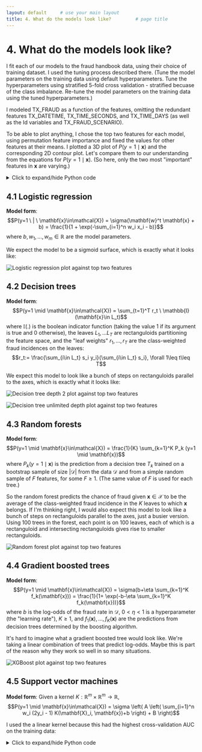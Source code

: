 ```yaml
---
layout: default     # use your main layout
title: 4. What do the models look like?         # page title
---
```


# 4. What do the models look like?

I fit each of our models to the fraud handbook data, using their choice of training dataset. I used the tuning process described there. (Tune the model parameters on the training data using default hyperparameters. Tune the hyperparameters using stratified 5-fold cross validation - stratified becuase of the class imbalance. Re-tune the model parameters on the training data using the tuned hyperparameters.)

I modeled TX_FRAUD as a function of the features, omitting the redundant features TX_DATETIME, TX_TIME_SECONDS, and TX_TIME_DAYS (as well as the Id variables and TX_FRAUD_SCENARIO).  

To be able to plot anything, I chose the top two features for each model, using permutation feature importance and fixed the values for other features at their means.  I plotted a 3D plot of $P(y=1 \mid \mathbf{x})$ and the corresponding 2D contour plot. Let's compare them to our understanding from the equations for $P(y=1 \mid \mathbf{x})$. (So here, only the two most "important" features in $\mathbf{x}$ are varying.)

<details>
<summary>Click to expand/hide Python code</summary>

<pre> ```python
""" Setting things up """

import pandas as pd
import numpy as np
import datetime

path = "fraud_data_full.parquet"

df = pd.read_parquet(path, engine="pyarrow")
df.head()
df.info()

BEGIN_DATE = "2018-07-25"
END_DATE = "2018-08-14"
END_DATE = pd.to_datetime(END_DATE)
adjusted_end_date = END_DATE + pd.Timedelta(days=1) - pd.Timedelta(microseconds=1)
transactions_df = df[(df['TX_DATETIME'] >= BEGIN_DATE) & (df['TX_DATETIME'] <= adjusted_end_date)].reset_index(drop=True)

print(transactions_df.shape)
first_day = transactions_df['TX_DATETIME'].min().date()
last_day = transactions_df['TX_DATETIME'].max().date()

output_feature="TX_FRAUD"

input_features=['TX_AMOUNT','TX_DURING_WEEKEND', 'TX_DURING_NIGHT', 'CUSTOMER_ID_NB_TX_1DAY_WINDOW',
       'CUSTOMER_ID_AVG_AMOUNT_1DAY_WINDOW', 'CUSTOMER_ID_NB_TX_7DAY_WINDOW',
       'CUSTOMER_ID_AVG_AMOUNT_7DAY_WINDOW', 'CUSTOMER_ID_NB_TX_30DAY_WINDOW',
       'CUSTOMER_ID_AVG_AMOUNT_30DAY_WINDOW', 'TERMINAL_ID_NB_TX_1DAY_WINDOW',
       'TERMINAL_ID_RISK_1DAY_WINDOW', 'TERMINAL_ID_NB_TX_7DAY_WINDOW',
       'TERMINAL_ID_RISK_7DAY_WINDOW', 'TERMINAL_ID_NB_TX_30DAY_WINDOW',
       'TERMINAL_ID_RISK_30DAY_WINDOW']

""" Shortening feature names """

# 1. Define your renaming map
rename_map = {}
for window in [1, 7, 30]:
    rename_map[f'CUSTOMER_ID_NB_TX_{window}DAY_WINDOW']       = f'Cust_Nb_Tx_{window}Day'
    rename_map[f'CUSTOMER_ID_AVG_AMOUNT_{window}DAY_WINDOW'] = f'Cust_Avg_Amt_{window}Day'
    rename_map[f'TERMINAL_ID_NB_TX_{window}DAY_WINDOW']      = f'Term_Nb_Tx_{window}Day'
    rename_map[f'TERMINAL_ID_RISK_{window}DAY_WINDOW']       = f'Term_Risk_{window}Day'
print(rename_map)
    
# 2. Apply to your DataFrames (in place or by reassignment)
transactions_df.rename(columns=rename_map, inplace=True)
#train_df.rename(columns=rename_map, inplace=True)
#test_df.rename(columns=rename_map, inplace=True)

# 3. Update your input_features list as well
input_features = [
    rename_map.get(col, col)  # use new name if in map, else keep original
    for col in input_features
]

# 4. Verify
print("Renamed columns:", [c for c in transactions_df.columns if c in rename_map.values()])
print("Updated input_features:", input_features)

""" Define the training and test data """

# Training period
start_date_training = datetime.datetime.strptime("2018-07-25", "%Y-%m-%d")
delta_train = delta_delay = delta_test = 7

end_date_training = start_date_training+datetime.timedelta(days=delta_train-1)

# Test period
start_date_test = start_date_training+datetime.timedelta(days=delta_train+delta_delay)
end_date_test = start_date_training+datetime.timedelta(days=delta_train+delta_delay+delta_test-1)


def get_train_test_set(transactions_df,
                       start_date_training,
                       delta_train=7,delta_delay=7,delta_test=7):
    
    # Get the training set data
    train_df = transactions_df[(transactions_df.TX_DATETIME>=start_date_training) &
                               (transactions_df.TX_DATETIME<start_date_training+datetime.timedelta(days=delta_train))]
    
    # Get the test set data
    test_df = []
    
    # Note: Cards known to be compromised after the delay period are removed from the test set
    # That is, for each test day, all frauds known at (test_day-delay_period) are removed
    
    # First, get known defrauded customers from the training set
    known_defrauded_customers = set(train_df[train_df.TX_FRAUD==1].CUSTOMER_ID)
    
    # Get the relative starting day of training set (easier than TX_DATETIME to collect test data)
    start_tx_time_days_training = train_df.TX_TIME_DAYS.min()
    
    # Then, for each day of the test set
    for day in range(delta_test):
            
        # Get test data for that day
        test_df_day = transactions_df[transactions_df.TX_TIME_DAYS==start_tx_time_days_training+
                                                                    delta_train+delta_delay+
                                                                    day]
        
        # Compromised cards from that test day, minus the delay period, are added to the pool of known defrauded customers
        test_df_day_delay_period = transactions_df[transactions_df.TX_TIME_DAYS==start_tx_time_days_training+
                                                                                delta_train+
                                                                                day-1]
        
        new_defrauded_customers = set(test_df_day_delay_period[test_df_day_delay_period.TX_FRAUD==1].CUSTOMER_ID)
                
        known_defrauded_customers = known_defrauded_customers.union(new_defrauded_customers)
        
        test_df_day = test_df_day[~test_df_day.CUSTOMER_ID.isin(known_defrauded_customers)]
        
        test_df.append(test_df_day)
        
    test_df = pd.concat(test_df)
    
    # Sort data sets by ascending order of transaction ID
    train_df=train_df.sort_values('TRANSACTION_ID')
    test_df=test_df.sort_values('TRANSACTION_ID')
    
    return (train_df, test_df)

(train_df, test_df)=get_train_test_set(transactions_df,start_date_training, delta_train=7,delta_delay=7,delta_test=7)

""" Tuning the parameters and hyperparameters """

# 1. Imports and Definitions

import numpy as np
from sklearn.model_selection import StratifiedKFold, GridSearchCV
from sklearn.pipeline import Pipeline
from sklearn.compose import ColumnTransformer
from sklearn.preprocessing import StandardScaler
from sklearn.linear_model import LogisticRegression
from sklearn.tree import DecisionTreeClassifier
from sklearn.ensemble import RandomForestClassifier
from sklearn.svm import SVC
from sklearn.neighbors import KNeighborsClassifier
from sklearn.neural_network import MLPClassifier
from xgboost import XGBClassifier

# Target variable (labels)
y = train_df['TX_FRAUD']

# Drop identifiers such as transaction/customer/terminal IDs:
X = train_df[input_features]

# --- 2. Preprocessor: all features numeric ---
numeric_features = input_features

numeric_transformer = Pipeline(steps=[
    ('scaler', StandardScaler())
])

preprocessor = ColumnTransformer(
    transformers=[
        ('num', numeric_transformer, numeric_features)
    ],
    remainder='drop'  # Only keep numeric features
)
# Define classifiers
classifiers_dictionary = {
    'Logistic regression': LogisticRegression(random_state=0, penalty='l2', solver='lbfgs', max_iter=1000),
    'Decision tree (depth=2)': DecisionTreeClassifier(max_depth=2, random_state=0),
    'Decision tree (unlimited depth)': DecisionTreeClassifier(random_state=0),
    'Random forest': RandomForestClassifier(random_state=0, n_jobs=-1),
    'XGBoost': XGBClassifier(random_state=0, n_jobs=-1, use_label_encoder=False, eval_metric='logloss'),
    'SVM (linear kernel)': SVC(kernel='linear', probability=True, random_state=0),
    'k-Nearest Neighbors': KNeighborsClassifier(n_neighbors=5, n_jobs=-1),
    'Neural network (MLP)': MLPClassifier(hidden_layer_sizes=(100,), random_state=0)
}

# Models that require feature standardization
to_standardize = [
    'Logistic regression', 'SVM (linear kernel)', 'k-Nearest Neighbors', 'Neural network (MLP)'
]

# 2. Build Pipelines
pipelines = {}
for name, clf in classifiers_dictionary.items():
    if name in to_standardize:
        pipelines[name] = Pipeline(steps=[
            ('preprocessor', preprocessor),  # scaling
            ('clf', clf)
        ])
    else:
        # No scaler, just pass raw numeric features
        pipelines[name] = Pipeline(steps=[
            ('clf', clf)
        ])

# 3. Stratified 5-Fold Cross-validation
cv = StratifiedKFold(n_splits=5, shuffle=True, random_state=0)

""" Generating the 3D plots and contour plots """

# 4. Default Model Evaluation
from sklearn.metrics import log_loss

for name, pipe in pipelines.items():
    print(f"=== {name} ===")
    losses = []
    for train_idx, test_idx in cv.split(X, y):
        pipe.fit(X.iloc[train_idx], y.iloc[train_idx])
        y_pred_proba = pipe.predict_proba(X.iloc[test_idx])
        loss = log_loss(y.iloc[test_idx], y_pred_proba)  # log-loss
        losses.append(loss)
    print(f"Mean log-loss (default hyperparameters): {np.mean(losses):.4f}")

# 5. Hyperparameter Grids for Tuning
param_grids = {
    'Logistic regression': {'clf__C': [0.01, 0.1, 1, 10]},
    'Decision tree (depth=2)': {'clf__max_depth': [1, 2, 3]},
    'Decision tree (unlimited depth)': {'clf__max_depth': [None, 5, 10, 20]},
    'Random forest': {'clf__n_estimators': [50, 100], 'clf__max_depth': [None, 10, 20]},
    'XGBoost': {'clf__n_estimators': [50, 100], 'clf__max_depth': [3, 5, 7], 'clf__learning_rate': [0.01, 0.1, 0.2]},
    'SVM (linear kernel)': {'clf__C': [0.1, 1, 10], 'clf__gamma': ['scale', 'auto']},
    'k-Nearest Neighbors': {'clf__n_neighbors': [3, 5, 7], 'clf__weights': ['uniform', 'distance']},
    'Neural network (MLP)': {'clf__hidden_layer_sizes': [(50,), (100,), (100, 50)], 'clf__alpha': [0.0001, 0.001, 0.01]}
}

# 6. Hyperparameter Optimization with Cross-validation
optimized_pipelines = {}
for name, pipe in pipelines.items():
    print(f"--- Optimizing: {name} ---")
    grid_search = GridSearchCV(
        estimator=pipe,
        param_grid=param_grids[name],
        scoring='neg_log_loss',
        cv=cv,
        n_jobs=4,            # Adjust based on your CPU's logical cores (you have 12)
        verbose=1,            # Useful feedback, can be set to 0 to reduce output
        pre_dispatch='1.5*n_jobs',  # Controls how many jobs are dispatched to workers, can reduce memory spike
        error_score='raise'     # Make failure explicit; can be 'nan' if you prefer silent fail
    )
    grid_search.fit(X, y)
    print(f"Best params: {grid_search.best_params_}")
    print(f"Best mean log-loss: {-grid_search.best_score_:.4f}")
    # Save the best pipeline with optimal hyperparameters for later
    optimized_pipelines[name] = grid_search.best_estimator_

# 7. Re-estimate (Refit) Model Parameters with Best Hyperparameters
for name, best_pipe in optimized_pipelines.items():
    # Fit on the whole dataset (or, optionally, on a train set if you set aside a test set)
    best_pipe.fit(X, y)
    print(f"{name} pipeline refitted with best hyperparameters.")

""" Plot 3D and contour plots of P(fraud) against the two most important features in each model, holding other features constant at their means """

# Step 1: Extract Two Most Important Features per Classifier
from sklearn.inspection import permutation_importance

def get_top_two_features_permutation(pipeline, X_val, y_val, scoring='roc_auc', n_repeats=10, random_state=42):
    """
    Compute permutation importance for a fitted pipeline on validation data,
    and return the two features with the highest importance.
    """

    # Compute permutation importance on validation set
    result = permutation_importance(pipeline, X_val, y_val,
                                    n_repeats=n_repeats,
                                    random_state=random_state,
                                    scoring=scoring)

    importances = result.importances_mean

    # Handle feature names extraction:
    # If pipeline has a preprocessor step (like for scaled models), get feature names from it
    if 'preprocessor' in pipeline.named_steps:
        feature_names_prefixed = pipeline.named_steps['preprocessor'].get_feature_names_out()
        # Remove prefixes e.g., 'num__'
        feature_names = [name.split('__')[-1] for name in feature_names_prefixed]
    else:
        # For pipelines with no preprocessor (e.g., tree models without scaling), use original X columns
        feature_names = X_val.columns.tolist()

    # Pair features with importance and sort descending
    features_importance = sorted(zip(feature_names, importances), key=lambda x: x[1], reverse=True)

    # Return top two features; pad if less than two features (rare)
    top_features = features_importance[:2]
    if len(top_features) < 2:
        top_features += [(None, 0)] * (2 - len(top_features))

    return top_features

# Step 2: Plot 3D Surface and Contour Plot for Two Features

import matplotlib.pyplot as plt
from mpl_toolkits.mplot3d import Axes3D  # Required for 3d plotting, no direct usage needed

def plot_3d_surface_and_contour_permutation(pipeline, X, feature_pair, name="plot"):
    """
    Plot 3D surface and contour of predicted fraud probability vs two features,
    holding other features fixed at mean.
    """

    if feature_pair[0][0] is None or feature_pair[1][0] is None:
        print("Skipping plot: insufficient features in permutation importance.")
        return

    feature_1, imp_1 = feature_pair[0]
    feature_2, imp_2 = feature_pair[1]

    # Fix other features at their mean
    X_fixed = X.mean().copy()

    # Create grid of values for features 1 and 2
    f1_vals = np.linspace(X[feature_1].min(), X[feature_1].max(), 50)
    f2_vals = np.linspace(X[feature_2].min(), X[feature_2].max(), 50)
    F1_mesh, F2_mesh = np.meshgrid(f1_vals, f2_vals)

    # Prepare input for prediction
    X_plot = np.tile(X_fixed.values, (f1_vals.size * f2_vals.size, 1))

    # Get indices of the features in X.columns
    f1_idx = X.columns.get_loc(feature_1)
    f2_idx = X.columns.get_loc(feature_2)

    # Set grid values in input array
    X_plot[:, f1_idx] = F1_mesh.ravel()
    X_plot[:, f2_idx] = F2_mesh.ravel()

    # Convert to DataFrame for pipeline input
    X_plot_df = pd.DataFrame(X_plot, columns=X.columns)

    # Predict probabilities
    probabilities = pipeline.predict_proba(X_plot_df)[:, 1]

    # Reshape back to mesh shape
    Z = probabilities.reshape(F1_mesh.shape)

    # Plot 3D Surface Plot
    fig = plt.figure(figsize=(12, 6))

    ax = fig.add_subplot(121, projection='3d')
    surf = ax.plot_surface(F1_mesh, F2_mesh, Z, cmap='viridis', edgecolor='none', alpha=0.8)
    ax.set_xlabel(feature_1)
    ax.set_ylabel(feature_2)
    ax.set_zlabel('P(fraud=1)')
    ax.set_title(f'{pipeline.named_steps["clf"].__class__.__name__} - 3D Surface Plot')
    fig.colorbar(surf, ax=ax, shrink=0.5, aspect=10)

    # Plot Contour Plot
    ax2 = fig.add_subplot(122)
    contour = ax2.contourf(F1_mesh, F2_mesh, Z, cmap='viridis', levels=20)
    ax2.set_xlabel(feature_1)
    ax2.set_ylabel(feature_2)
    ax2.set_title(f'{pipeline.named_steps["clf"].__class__.__name__} - Contour Plot')
    fig.colorbar(contour, ax=ax2)

    plt.tight_layout()
    plt.savefig(f"{name}.png", bbox_inches='tight')
    plt.show()

# Step 3: Generate Table of Classifier - Features - Importance (Color-coded)
import matplotlib.colors as mcolors

def generate_importance_table_permutation(optimized_pipelines, X_val, y_val):
    """
    Generate a pandas Styler table with classifier names, top two features by permutation importance,
    and color-coded importance scores.
    """

    rows = []
    for name, pipeline in optimized_pipelines.items():
        top_features = get_top_two_features_permutation(pipeline, X_val, y_val)
        if top_features is None:
            feat1, imp1 = ('N/A', 0)
            feat2, imp2 = ('N/A', 0)
        else:
            (feat1, imp1), (feat2, imp2) = top_features
        rows.append({
            'Classifier': name,
            'Feature 1': feat1,
            'Importance 1': imp1,
            'Feature 2': feat2,
            'Importance 2': imp2
        })

    df_table = pd.DataFrame(rows)

    # Normalize importance for colormap: 0 to max importance
    max_imp = df_table[['Importance 1', 'Importance 2']].values.max()
    norm = mcolors.Normalize(vmin=0, vmax=max_imp)
    cmap = plt.cm.coolwarm

    def highlight_importance(val):
        if val == 0 or pd.isna(val):
            return ''
        rgba = cmap(norm(val))
        hex_color = '#{:02x}{:02x}{:02x}'.format(int(rgba[0]*255), int(rgba[1]*255), int(rgba[2]*255))
        return f'background-color: {hex_color}'

    styled_df = df_table.style.applymap(highlight_importance, subset=['Importance 1', 'Importance 2'])

    return styled_df

# Step 4: Run and Display Everything Together

# I'm using the test set for validation. 

X_val, y_val = test_df[input_features], test_df['TX_FRAUD']

for name, pipeline in optimized_pipelines.items():
    print(f"Classifier: {name}")
    top_feats = get_top_two_features_permutation(pipeline, X_val, y_val)
    if top_feats is None or top_feats[0][0] is None:
        print(f"Skipping plot for {name}: permutation importance not available.")
        continue
    print(f"Top 2 features by permutation importance: {top_feats[0][0]} ({top_feats[0][1]:.3f}), {top_feats[1][0]} ({top_feats[1][1]:.3f})")
    plot_3d_surface_and_contour_permutation(pipeline, X_val, top_feats, name)

# Display importance table
importance_table = generate_importance_table_permutation(optimized_pipelines, X_val, y_val)
importance_table  # If in Jupyter, this renders nicely

import dataframe_image as dfi

# Assuming styled_df is the styled pandas DataFrame you created with color coding
dfi.export(styled_df, "importance_table.png")

""" Print the numbers of parameters and hyperparameters for each model """

# print number of parameters and hyperparameters for each classifier:
def count_model_parameters(model):
    """Estimate number of parameters in a scikit-learn model"""
    # Logistic Regression, Linear SVM have coef_ and intercept_
    if hasattr(model, 'coef_') and hasattr(model, 'intercept_'):
        num_params = model.coef_.size + model.intercept_.size
        return num_params
    
    # Tree-based models: sum of number of nodes (can proxy parameters)
    elif hasattr(model, 'tree_'):
        # Number of nodes as proxy
        return model.tree_.node_count
    
    # Random Forest, Gradient Boosting, XGBoost Model
    elif hasattr(model, 'estimators_'):
        # Sum parameters of all trees
        total = 0
        for est in model.estimators_:
            if hasattr(est, 'tree_'):
                total += est.tree_.node_count
        return total
    
    # MLP Neural Network
    elif hasattr(model, 'coefs_') and hasattr(model, 'intercepts_'):
        total = sum(coef.size for coef in model.coefs_) + sum(inter.size for inter in model.intercepts_)
        return total
    
    # SVMs
    elif hasattr(model, 'support_vectors_'):
        # Number of support vectors times feature dimension as proxy
        num_sv = model.support_vectors_.shape[0]
        dim = model.support_vectors_.shape[1]
        # Also include dual coefficients count and intercept
        num_params = num_sv * dim + model.dual_coef_.size + len(model.intercept_)
        return num_params
    
    else:
        # Fallback: try to sum numpy array attributes size heuristically
        total = 0
        for attr in dir(model):
            try:
                val = getattr(model, attr)
                if hasattr(val, 'shape'):
                    total += val.size
            except Exception:
                pass
        return total if total > 0 else None

# Main loop for printing
for name, pipeline in optimized_pipelines.items():
    print(f"Classifier: {name}")
    clf = pipeline.named_steps['clf']

    # Count model parameters
    n_params = count_model_parameters(clf)
    print(f"Number of model parameters (approx.): {n_params}")

    # Get hyperparameters
    hyperparams = clf.get_params()
    print("Hyperparameters:")
    for param_name, param_value in hyperparams.items():
        print(f"  {param_name}: {param_value}")
    print("-" * 50)


``` </pre>
</details>

## 4.1 Logistic regression

$\textbf{Model form}$: $$P(y=1 \ | \ \mathbf{x}\in\mathcal{X}) = \sigma(\mathbf{w}^t \mathbf{x} + b) = \frac{1}{1 + \exp(-\sum_{i=1}^n w_i x_i  - b)}$$
 where $b, w_1,..., w_m \in \mathbb{R}$ are the model parameters. 

We expect the model to be a sigmoid surface, which is exactly what it looks like:

![Logistic regression plot against top two features](./images/logistic-regression-against-top-two-features.png)

## 4.2 Decision trees

$\textbf{Model form}$: $$P(y=1 \mid \mathbf{x}\in\mathcal{X}) = \sum_{t=1}^T r_t \ \mathbb{I}(\mathbf{x}\in L_t)$$ where $\mathbb{I}(.)$ is the boolean indicator function (taking the value 1 if its argument is true and 0 otherwise), the leaves $L_1,... L_T$ are rectanguloids partitioning the feature space, and the "leaf weights" $r_1,..., r_T$ are the class-weighted fraud incidences on the leaves: $$r_t:= \frac{\sum_{i\in L_t} s_i y_i}{\sum_{i\in L_t} s_i}, \forall 1\leq t\leq T$$  

We expect this model to look like a bunch of steps on rectanguloids parallel to the axes, which is exactly what it looks like:

![Decision tree depth 2 plot against top two features](./images/decision-tree-depth-2-against-top-two-features.png)

![Decision tree unlimited depth plot against top two features](./images/decision-tree-unlimited-depth-against-top-two-features.png)

## 4.3 Random forests

$\textbf{Model form}$: $$P(y=1 \mid \mathbf{x}\in\mathcal{X}) = \frac{1}{K} \sum_{k=1}^K P_k (y=1 \mid \mathbf{x})$$ where $P_k (y=1 \mid \mathbf{x})$ is the prediction from a decision tree $T_k$ trained on a bootstrap sample of size $|\mathcal{D}|$ from the data $\mathcal{D}$ and from a simple random sample of $F$ features, for some $F\geq 1$. (The same value of $F$ is used for each tree.)

So the random forest predicts the chance of fraud given $\mathbf{x}\in\mathcal{X}$ to be the average of the class-weighted fraud incidence in the $K$ leaves to which $\mathbf{x}$ belongs. If I'm thinking right, I would also expect this model to look like a bunch of steps on rectanguloids parallel to the axes, just a busier version.  Using 100 trees in the forest, each point is on 100 leaves, each of which is a rectanguloid and intersecting rectanguloids gives rise to smaller rectanguloids.

![Random forest plot against top two features](./images/random-forest-against-top-two-features.png)

## 4.4 Gradient boosted trees

$\textbf{Model form}$: $$P(y=1 \mid \mathbf{x}\in\mathcal{X}) = \sigma(b+\eta \sum_{k=1}^K f_k(\mathbf{x})) = \frac{1}{1+ \exp(-b-\eta \sum_{k=1}^K f_k(\mathbf{x}))}$$ where $b$ is the log-odds of the fraud rate in $\mathcal{D}$, $0<\eta<1$ is a hyperparameter (the "learning rate"), $K\geq 1$, and $f_1(\mathbf{x}),..., f_K(\mathbf{x})$ are the predictions from decision trees determined by the boosting algorithm.  

It's hard to imagine what a gradient boosted tree would look like.  We're taking a linear combination of trees that predict log-odds. Maybe this is part of the reason why they work so well in so many situations.

![XGBoost plot against top two features](./images/XGBoost-against-top-two-features.png)

## 4.5 Support vector machines

$\textbf{Model form}$: Given a kernel $K:\mathbb{R}^m \times \mathbb{R}^m\rightarrow \mathbb{R}$, $$P(y=1 \mid \mathbf{x}\in\mathcal{X}) = \sigma \left( A \left( \sum_{i=1}^n w_i (2y_i - 1) K(\mathbf{X}_i, \mathbf{x})+b \right) + B \right)$$

I used the a linear kernel because this had the highest cross-validation AUC on the training data:

<details>
<summary>Click to expand/hide Python code</summary>
<pre> ```python
X = train_df[input_features]
y = train_df['TX_FRAUD']

from sklearn.svm import SVC
from sklearn.model_selection import cross_val_score
import numpy as np

# List of kernels to compare
kernels = ['linear', 'poly', 'rbf', 'sigmoid']

# Dictionary to store mean cross-validation scores
kernel_scores = {}

# Using 5-fold cross-validation as example
cv_folds = 5

# cross_val_score with an integer value for cv (like cv=5) uses stratified k-fold
for kernel in kernels:
    svm_clf = SVC(kernel=kernel, probability=True)  # Use default hyperparams
    scores = cross_val_score(svm_clf, X, y, cv=cv_folds, scoring='roc_auc')  # Using AUC for fraud detection
    mean_score = np.mean(scores)
    kernel_scores[kernel] = mean_score
    print(f"Kernel: {kernel}, Mean CV AUC: {mean_score:.4f}")

# Find best kernel by highest mean CV AUC
best_kernel = max(kernel_scores, key=kernel_scores.get)
print(f"\nBest kernel by CV AUC: {best_kernel} with score {kernel_scores[best_kernel]:.4f}")
``` </pre>
</details>

```text

Kernel: linear, Mean CV AUC: 0.8854
Kernel: poly, Mean CV AUC: 0.7892
Kernel: rbf, Mean CV AUC: 0.7849
Kernel: sigmoid, Mean CV AUC: 0.3789

Best kernel by CV AUC: linear with score 0.8854
```
With a linear kernel, $\sum_{i=1}^n w_i (2y_i - 1) K(\mathbf{X}_i, \mathbf{x})+b$ is just a linear combination of the entries of $\mathbf{x}$.  So, the decision boundary is a hyperplane, and like logistic regression, the probability surface looks like a sigmoid surface.

![SVM decision boundary against top two features](./images/SVM-decision-boundary-against-top-two-features.png)

![SVM linear kernel plot against top two features](./images/SVM-linear-kernel-against-top-two-features.png)

## 4.6 K-nearest neighbors

$\textbf{Model form}$: Given $k\geq 1$, estimate  $$P(y=1 \mid \mathbf{x}\in\mathcal{X}) = \frac{\sum_{i\in N_k(\mathbf{x})} s_i y_i}{\sum_{i\in N_k(\mathbf{x})} s_i}$$ where $N_k(\mathbf{x})$ is the set of indices of the $k$ samples in $\mathcal{D}$ with the $k$ smallest values of $||\mathbf{X}_i - \mathbf{x}||$. 

We expect this to look like a smoothed version of the raw fraud surface, kind of akin to taking moving averages in a time series.

![k-nearest neighbors plot against top two features](./images/k-nearest-neighbors-against-top-two-features.png)

## 4.7 Neural networks

$\textbf{Model form}$: Given $L\geq 1$, $$P(y=1 \mid \mathbf{x}\in\mathcal{X}) = \sigma(W_L a_{L-1} + b_L)$$ where
$a_0:=\mathbf{x}$ and for each $1\leq k\leq L-1$, $a_k:=ReLU(W_k a_{k-1} + b_k)$. So the model parameters are the $m\times m$ matrices $W_k$ and the vectors $b_k\in\mathbb{R}^m$.

There's a reason they call neural networks a black-box model.  I can't imagine a general pattern to what neural network models look like.  I am surpised by how smooth the result is.

![Neural network MLP plot against top two features](./images/neural-network-MLP-against-top-two-features.png)

The above plots were plotted against the top two features for each model (in terms of permutation importance).  With the exception of decision trees, the top two features were always among the following three: the charged amount, the average amount the cardholder charged in the past 30 days, and the share of transactions at the terminal 8-15 days ago that were fraudulent. 

<style type="text/css">
#T_bc5a5 th {
  font-size: 12pt;
  text-align: center;
  background-color: #f0f0f0;
}
#T_bc5a5_row0_col1, #T_bc5a5_row0_col4, #T_bc5a5_row0_col5, #T_bc5a5_row0_col6, #T_bc5a5_row0_col8, #T_bc5a5_row0_col9, #T_bc5a5_row0_col10, #T_bc5a5_row0_col11, #T_bc5a5_row2_col2, #T_bc5a5_row2_col10, #T_bc5a5_row3_col5, #T_bc5a5_row3_col6, #T_bc5a5_row3_col8, #T_bc5a5_row3_col9, #T_bc5a5_row3_col10, #T_bc5a5_row3_col11, #T_bc5a5_row3_col12, #T_bc5a5_row3_col14, #T_bc5a5_row4_col4, #T_bc5a5_row4_col5, #T_bc5a5_row4_col8, #T_bc5a5_row4_col9, #T_bc5a5_row4_col10, #T_bc5a5_row4_col11, #T_bc5a5_row4_col12, #T_bc5a5_row4_col14, #T_bc5a5_row5_col1, #T_bc5a5_row5_col4, #T_bc5a5_row5_col5, #T_bc5a5_row5_col6, #T_bc5a5_row5_col8, #T_bc5a5_row5_col9, #T_bc5a5_row5_col10, #T_bc5a5_row5_col11, #T_bc5a5_row6_col2, #T_bc5a5_row6_col3, #T_bc5a5_row6_col6, #T_bc5a5_row6_col8, #T_bc5a5_row6_col9, #T_bc5a5_row6_col12, #T_bc5a5_row7_col4, #T_bc5a5_row7_col5, #T_bc5a5_row7_col6, #T_bc5a5_row7_col8, #T_bc5a5_row7_col9, #T_bc5a5_row7_col10, #T_bc5a5_row7_col11 {
  background-color: #f7fbff;
  color: black;
}
#T_bc5a5_row0_col2, #T_bc5a5_row5_col2 {
  background-color: #d4e4f3;
  color: black;
}
#T_bc5a5_row0_col3 {
  background-color: #e7f0f9;
  color: black;
}
#T_bc5a5_row0_col7 {
  background-color: #d8e7f5;
  color: black;
}
#T_bc5a5_row0_col12, #T_bc5a5_row2_col3 {
  background-color: #f3f8fd;
  color: black;
}
#T_bc5a5_row0_col13, #T_bc5a5_row7_col14 {
  background-color: #f5f9fe;
  color: black;
}
#T_bc5a5_row0_col14, #T_bc5a5_row3_col4, #T_bc5a5_row4_col1, #T_bc5a5_row4_col6, #T_bc5a5_row5_col13, #T_bc5a5_row5_col14, #T_bc5a5_row6_col4, #T_bc5a5_row6_col5, #T_bc5a5_row6_col10, #T_bc5a5_row6_col11, #T_bc5a5_row6_col14 {
  background-color: #f6fafe;
  color: black;
}
#T_bc5a5_row0_col15 {
  background-color: #084083;
  color: white;
}
#T_bc5a5_row1_col1, #T_bc5a5_row1_col2, #T_bc5a5_row1_col3, #T_bc5a5_row1_col4, #T_bc5a5_row1_col5, #T_bc5a5_row1_col6, #T_bc5a5_row1_col8, #T_bc5a5_row1_col9, #T_bc5a5_row1_col10, #T_bc5a5_row1_col11, #T_bc5a5_row1_col12, #T_bc5a5_row2_col1, #T_bc5a5_row2_col4, #T_bc5a5_row2_col5, #T_bc5a5_row2_col6, #T_bc5a5_row2_col8, #T_bc5a5_row2_col9, #T_bc5a5_row2_col12 {
  color: black;
}
#T_bc5a5_row1_col7 {
  background-color: #dce9f6;
  color: black;
}
#T_bc5a5_row1_col13, #T_bc5a5_row7_col3 {
  background-color: #e9f2fa;
  color: black;
}
#T_bc5a5_row1_col14, #T_bc5a5_row2_col14 {
  background-color: #09539d;
  color: white;
}
#T_bc5a5_row1_col15, #T_bc5a5_row7_col7 {
  background-color: #d6e5f4;
  color: black;
}
#T_bc5a5_row2_col7, #T_bc5a5_row5_col3 {
  background-color: #e4eef8;
  color: black;
}
#T_bc5a5_row2_col11, #T_bc5a5_row4_col3, #T_bc5a5_row6_col1 {
  background-color: #f1f7fd;
  color: black;
}
#T_bc5a5_row2_col13, #T_bc5a5_row5_col12 {
  background-color: #f0f6fc;
  color: black;
}
#T_bc5a5_row2_col15, #T_bc5a5_row4_col15, #T_bc5a5_row5_col7 {
  background-color: #d1e2f2;
  color: black;
}
#T_bc5a5_row3_col1, #T_bc5a5_row3_col15 {
  background-color: #eef5fc;
  color: black;
}
#T_bc5a5_row3_col2 {
  background-color: #e1ecf7;
  color: black;
}
#T_bc5a5_row3_col3 {
  background-color: #eff6fc;
  color: black;
}
#T_bc5a5_row3_col7 {
  background-color: #ddeaf6;
  color: black;
}
#T_bc5a5_row3_col13 {
  background-color: #eff5fc;
  color: black;
}
#T_bc5a5_row4_col2 {
  background-color: #cbdef0;
  color: black;
}
#T_bc5a5_row4_col7 {
  background-color: #dae8f5;
  color: black;
}
#T_bc5a5_row4_col13, #T_bc5a5_row7_col12, #T_bc5a5_row7_col13 {
  background-color: #f4f9fe;
  color: black;
}
#T_bc5a5_row5_col15 {
  background-color: #08306b;
  color: white;
}
#T_bc5a5_row6_col7 {
  background-color: #e4eff9;
  color: black;
}
#T_bc5a5_row6_col13, #T_bc5a5_row7_col1 {
  background-color: #f2f7fd;
  color: black;
}
#T_bc5a5_row6_col15 {
  background-color: #b1d2e7;
  color: black;
}
#T_bc5a5_row7_col2 {
  background-color: #cddff1;
  color: black;
}
#T_bc5a5_row7_col15 {
  background-color: #084991;
  color: white;
}
</style>
<table id="T_bc5a5">
  <thead>
    <tr>
      <th class="blank level0" >&nbsp;</th>
      <th id="T_bc5a5_level0_col0" class="col_heading level0 col0" >Classifier</th>
      <th id="T_bc5a5_level0_col1" class="col_heading level0 col1" >Cust_Avg_Amt_1Day</th>
      <th id="T_bc5a5_level0_col2" class="col_heading level0 col2" >Cust_Avg_Amt_30Day</th>
      <th id="T_bc5a5_level0_col3" class="col_heading level0 col3" >Cust_Avg_Amt_7Day</th>
      <th id="T_bc5a5_level0_col4" class="col_heading level0 col4" >Cust_Nb_Tx_1Day</th>
      <th id="T_bc5a5_level0_col5" class="col_heading level0 col5" >Cust_Nb_Tx_30Day</th>
      <th id="T_bc5a5_level0_col6" class="col_heading level0 col6" >Cust_Nb_Tx_7Day</th>
      <th id="T_bc5a5_level0_col7" class="col_heading level0 col7" >TX_AMOUNT</th>
      <th id="T_bc5a5_level0_col8" class="col_heading level0 col8" >TX_DURING_NIGHT</th>
      <th id="T_bc5a5_level0_col9" class="col_heading level0 col9" >TX_DURING_WEEKEND</th>
      <th id="T_bc5a5_level0_col10" class="col_heading level0 col10" >Term_Nb_Tx_1Day</th>
      <th id="T_bc5a5_level0_col11" class="col_heading level0 col11" >Term_Nb_Tx_30Day</th>
      <th id="T_bc5a5_level0_col12" class="col_heading level0 col12" >Term_Nb_Tx_7Day</th>
      <th id="T_bc5a5_level0_col13" class="col_heading level0 col13" >Term_Risk_1Day</th>
      <th id="T_bc5a5_level0_col14" class="col_heading level0 col14" >Term_Risk_30Day</th>
      <th id="T_bc5a5_level0_col15" class="col_heading level0 col15" >Term_Risk_7Day</th>
    </tr>
  </thead>
  <tbody>
    <tr>
      <th id="T_bc5a5_level0_row0" class="row_heading level0 row0" >0</th>
      <td id="T_bc5a5_row0_col0" class="data row0 col0" >Logistic regression</td>
      <td id="T_bc5a5_row0_col1" class="data row0 col1" >-0.000413</td>
      <td id="T_bc5a5_row0_col2" class="data row0 col2" >0.081851</td>
      <td id="T_bc5a5_row0_col3" class="data row0 col3" >0.036345</td>
      <td id="T_bc5a5_row0_col4" class="data row0 col4" >-0.000066</td>
      <td id="T_bc5a5_row0_col5" class="data row0 col5" >-0.000191</td>
      <td id="T_bc5a5_row0_col6" class="data row0 col6" >0.000775</td>
      <td id="T_bc5a5_row0_col7" class="data row0 col7" >0.071667</td>
      <td id="T_bc5a5_row0_col8" class="data row0 col8" >0.000001</td>
      <td id="T_bc5a5_row0_col9" class="data row0 col9" >-0.000076</td>
      <td id="T_bc5a5_row0_col10" class="data row0 col10" >-0.000103</td>
      <td id="T_bc5a5_row0_col11" class="data row0 col11" >-0.001281</td>
      <td id="T_bc5a5_row0_col12" class="data row0 col12" >0.010516</td>
      <td id="T_bc5a5_row0_col13" class="data row0 col13" >0.003888</td>
      <td id="T_bc5a5_row0_col14" class="data row0 col14" >0.002501</td>
      <td id="T_bc5a5_row0_col15" class="data row0 col15" >0.430211</td>
    </tr>
    <tr>
      <th id="T_bc5a5_level0_row1" class="row_heading level0 row1" >1</th>
      <td id="T_bc5a5_row1_col0" class="data row1 col0" >Decision tree (depth=2)</td>
      <td id="T_bc5a5_row1_col1" class="data row1 col1" >0.000000</td>
      <td id="T_bc5a5_row1_col2" class="data row1 col2" >0.000000</td>
      <td id="T_bc5a5_row1_col3" class="data row1 col3" >0.000000</td>
      <td id="T_bc5a5_row1_col4" class="data row1 col4" >0.000000</td>
      <td id="T_bc5a5_row1_col5" class="data row1 col5" >0.000000</td>
      <td id="T_bc5a5_row1_col6" class="data row1 col6" >0.000000</td>
      <td id="T_bc5a5_row1_col7" class="data row1 col7" >0.061397</td>
      <td id="T_bc5a5_row1_col8" class="data row1 col8" >0.000000</td>
      <td id="T_bc5a5_row1_col9" class="data row1 col9" >0.000000</td>
      <td id="T_bc5a5_row1_col10" class="data row1 col10" >0.000000</td>
      <td id="T_bc5a5_row1_col11" class="data row1 col11" >0.000000</td>
      <td id="T_bc5a5_row1_col12" class="data row1 col12" >0.000000</td>
      <td id="T_bc5a5_row1_col13" class="data row1 col13" >0.030592</td>
      <td id="T_bc5a5_row1_col14" class="data row1 col14" >0.397658</td>
      <td id="T_bc5a5_row1_col15" class="data row1 col15" >0.075938</td>
    </tr>
    <tr>
      <th id="T_bc5a5_level0_row2" class="row_heading level0 row2" >2</th>
      <td id="T_bc5a5_row2_col0" class="data row2 col0" >Decision tree (unlimited depth)</td>
      <td id="T_bc5a5_row2_col1" class="data row2 col1" >0.000000</td>
      <td id="T_bc5a5_row2_col2" class="data row2 col2" >0.000531</td>
      <td id="T_bc5a5_row2_col3" class="data row2 col3" >0.007967</td>
      <td id="T_bc5a5_row2_col4" class="data row2 col4" >0.000000</td>
      <td id="T_bc5a5_row2_col5" class="data row2 col5" >0.000000</td>
      <td id="T_bc5a5_row2_col6" class="data row2 col6" >0.000000</td>
      <td id="T_bc5a5_row2_col7" class="data row2 col7" >0.043456</td>
      <td id="T_bc5a5_row2_col8" class="data row2 col8" >0.000000</td>
      <td id="T_bc5a5_row2_col9" class="data row2 col9" >0.000000</td>
      <td id="T_bc5a5_row2_col10" class="data row2 col10" >0.000144</td>
      <td id="T_bc5a5_row2_col11" class="data row2 col11" >0.013498</td>
      <td id="T_bc5a5_row2_col12" class="data row2 col12" >0.000000</td>
      <td id="T_bc5a5_row2_col13" class="data row2 col13" >0.014664</td>
      <td id="T_bc5a5_row2_col14" class="data row2 col14" >0.397651</td>
      <td id="T_bc5a5_row2_col15" class="data row2 col15" >0.087451</td>
    </tr>
    <tr>
      <th id="T_bc5a5_level0_row3" class="row_heading level0 row3" >3</th>
      <td id="T_bc5a5_row3_col0" class="data row3 col0" >Random forest</td>
      <td id="T_bc5a5_row3_col1" class="data row3 col1" >0.020873</td>
      <td id="T_bc5a5_row3_col2" class="data row3 col2" >0.051378</td>
      <td id="T_bc5a5_row3_col3" class="data row3 col3" >0.017325</td>
      <td id="T_bc5a5_row3_col4" class="data row3 col4" >0.003546</td>
      <td id="T_bc5a5_row3_col5" class="data row3 col5" >-0.000989</td>
      <td id="T_bc5a5_row3_col6" class="data row3 col6" >-0.001976</td>
      <td id="T_bc5a5_row3_col7" class="data row3 col7" >0.059775</td>
      <td id="T_bc5a5_row3_col8" class="data row3 col8" >-0.003557</td>
      <td id="T_bc5a5_row3_col9" class="data row3 col9" >-0.001675</td>
      <td id="T_bc5a5_row3_col10" class="data row3 col10" >-0.002747</td>
      <td id="T_bc5a5_row3_col11" class="data row3 col11" >-0.000534</td>
      <td id="T_bc5a5_row3_col12" class="data row3 col12" >-0.001875</td>
      <td id="T_bc5a5_row3_col13" class="data row3 col13" >0.018088</td>
      <td id="T_bc5a5_row3_col14" class="data row3 col14" >-0.002506</td>
      <td id="T_bc5a5_row3_col15" class="data row3 col15" >0.019964</td>
    </tr>
    <tr>
      <th id="T_bc5a5_level0_row4" class="row_heading level0 row4" >4</th>
      <td id="T_bc5a5_row4_col0" class="data row4 col0" >XGBoost</td>
      <td id="T_bc5a5_row4_col1" class="data row4 col1" >0.002739</td>
      <td id="T_bc5a5_row4_col2" class="data row4 col2" >0.100941</td>
      <td id="T_bc5a5_row4_col3" class="data row4 col3" >0.014282</td>
      <td id="T_bc5a5_row4_col4" class="data row4 col4" >-0.000605</td>
      <td id="T_bc5a5_row4_col5" class="data row4 col5" >-0.001845</td>
      <td id="T_bc5a5_row4_col6" class="data row4 col6" >0.003158</td>
      <td id="T_bc5a5_row4_col7" class="data row4 col7" >0.066594</td>
      <td id="T_bc5a5_row4_col8" class="data row4 col8" >-0.000347</td>
      <td id="T_bc5a5_row4_col9" class="data row4 col9" >-0.000432</td>
      <td id="T_bc5a5_row4_col10" class="data row4 col10" >0.000285</td>
      <td id="T_bc5a5_row4_col11" class="data row4 col11" >-0.004865</td>
      <td id="T_bc5a5_row4_col12" class="data row4 col12" >0.000749</td>
      <td id="T_bc5a5_row4_col13" class="data row4 col13" >0.006235</td>
      <td id="T_bc5a5_row4_col14" class="data row4 col14" >-0.000606</td>
      <td id="T_bc5a5_row4_col15" class="data row4 col15" >0.087972</td>
    </tr>
    <tr>
      <th id="T_bc5a5_level0_row5" class="row_heading level0 row5" >5</th>
      <td id="T_bc5a5_row5_col0" class="data row5 col0" >SVM (linear kernel)</td>
      <td id="T_bc5a5_row5_col1" class="data row5 col1" >0.001095</td>
      <td id="T_bc5a5_row5_col2" class="data row5 col2" >0.079414</td>
      <td id="T_bc5a5_row5_col3" class="data row5 col3" >0.044138</td>
      <td id="T_bc5a5_row5_col4" class="data row5 col4" >-0.000215</td>
      <td id="T_bc5a5_row5_col5" class="data row5 col5" >-0.000506</td>
      <td id="T_bc5a5_row5_col6" class="data row5 col6" >0.000120</td>
      <td id="T_bc5a5_row5_col7" class="data row5 col7" >0.089455</td>
      <td id="T_bc5a5_row5_col8" class="data row5 col8" >-0.000157</td>
      <td id="T_bc5a5_row5_col9" class="data row5 col9" >-0.000157</td>
      <td id="T_bc5a5_row5_col10" class="data row5 col10" >0.000088</td>
      <td id="T_bc5a5_row5_col11" class="data row5 col11" >-0.000186</td>
      <td id="T_bc5a5_row5_col12" class="data row5 col12" >0.014835</td>
      <td id="T_bc5a5_row5_col13" class="data row5 col13" >0.002428</td>
      <td id="T_bc5a5_row5_col14" class="data row5 col14" >0.002547</td>
      <td id="T_bc5a5_row5_col15" class="data row5 col15" >0.459101</td>
    </tr>
    <tr>
      <th id="T_bc5a5_level0_row6" class="row_heading level0 row6" >6</th>
      <td id="T_bc5a5_row6_col0" class="data row6 col0" >k-Nearest Neighbors</td>
      <td id="T_bc5a5_row6_col1" class="data row6 col1" >0.013140</td>
      <td id="T_bc5a5_row6_col2" class="data row6 col2" >-0.002653</td>
      <td id="T_bc5a5_row6_col3" class="data row6 col3" >-0.001818</td>
      <td id="T_bc5a5_row6_col4" class="data row6 col4" >0.002284</td>
      <td id="T_bc5a5_row6_col5" class="data row6 col5" >0.002526</td>
      <td id="T_bc5a5_row6_col6" class="data row6 col6" >0.000284</td>
      <td id="T_bc5a5_row6_col7" class="data row6 col7" >0.042429</td>
      <td id="T_bc5a5_row6_col8" class="data row6 col8" >-0.000380</td>
      <td id="T_bc5a5_row6_col9" class="data row6 col9" >0.000261</td>
      <td id="T_bc5a5_row6_col10" class="data row6 col10" >0.003155</td>
      <td id="T_bc5a5_row6_col11" class="data row6 col11" >0.002319</td>
      <td id="T_bc5a5_row6_col12" class="data row6 col12" >-0.001091</td>
      <td id="T_bc5a5_row6_col13" class="data row6 col13" >0.010926</td>
      <td id="T_bc5a5_row6_col14" class="data row6 col14" >0.002436</td>
      <td id="T_bc5a5_row6_col15" class="data row6 col15" >0.144424</td>
    </tr>
    <tr>
      <th id="T_bc5a5_level0_row7" class="row_heading level0 row7" >7</th>
      <td id="T_bc5a5_row7_col0" class="data row7 col0" >Neural network (MLP)</td>
      <td id="T_bc5a5_row7_col1" class="data row7 col1" >0.011194</td>
      <td id="T_bc5a5_row7_col2" class="data row7 col2" >0.097957</td>
      <td id="T_bc5a5_row7_col3" class="data row7 col3" >0.030615</td>
      <td id="T_bc5a5_row7_col4" class="data row7 col4" >-0.003419</td>
      <td id="T_bc5a5_row7_col5" class="data row7 col5" >-0.000787</td>
      <td id="T_bc5a5_row7_col6" class="data row7 col6" >0.000642</td>
      <td id="T_bc5a5_row7_col7" class="data row7 col7" >0.076137</td>
      <td id="T_bc5a5_row7_col8" class="data row7 col8" >0.001476</td>
      <td id="T_bc5a5_row7_col9" class="data row7 col9" >-0.001690</td>
      <td id="T_bc5a5_row7_col10" class="data row7 col10" >-0.000427</td>
      <td id="T_bc5a5_row7_col11" class="data row7 col11" >-0.005306</td>
      <td id="T_bc5a5_row7_col12" class="data row7 col12" >0.005648</td>
      <td id="T_bc5a5_row7_col13" class="data row7 col13" >0.005439</td>
      <td id="T_bc5a5_row7_col14" class="data row7 col14" >0.003900</td>
      <td id="T_bc5a5_row7_col15" class="data row7 col15" >0.413736</td>
    </tr>
  </tbody>
</table>


<table width="100%">
  <tr>
    <td align="left">
      <a href="3-the-data-we-use.html">← Previous: 3. The data we use</a>
    </td>
    <td align="right">
      Next: 5. Post to come! →</a>
    </td>
  </tr>
</table>